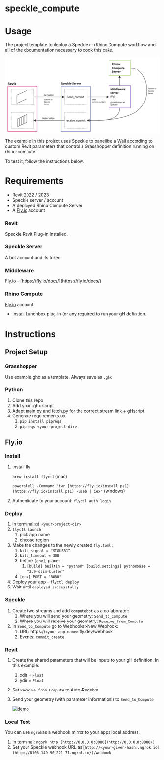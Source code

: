 # speckle_compute

# Usage
The project template to deploy a Speckle&lt;-->Rhino.Compute workflow and all of the documentation necessary to cook this cake.

![Speckle Compute.jpg](example/Speckle_Compute.jpg)

The example in this project uses Speckle to panellise a Wall according to custom Revit parameters that control a Grasshopper definition running on rhino-compute. 

To test it, follow the instructions below.

# Requirements

- Revit 2022 / 2023
- Speckle server / account
- A deployed Rhino Compute Server
- A [Fly.io](http://Fly.io) account

### Revit

Speckle Revit Plug-in Installed.

### Speckle Server

A bot account and its token.

### Middleware

[Fly.io](http://Fly.io) - [https://fly.io/docs/](https://fly.io/docs/)

### Rhino Compute

 [Fly.io](http://Fly.io) account

- Install Lunchbox plug-in (or any required to run your gH definition.

# Instructions

## Project Setup

### Grasshopper

Use example.ghx as a template. Always save as `.ghx`

### Python

1. Clone this repo
2. Add your .ghx script
3. Adapt [main.py](http://main.py) and fetch.py for the correct stream link + gHscript
4. Generate requirements.txt
    1. `pip install pipreqs`
    2. `pipreqs <your-project-dir>`

## Fly.io

### Install

1. Install fly
    
    `brew install flyctl` (mac)
    
    `powershell -Command "iwr [https://fly.io/install.ps1](https://fly.io/install.ps1) -useb | iex"` (windows)
    
2. Authenticate to your account: `flyctl auth login`

### Deploy

1. in terminal:`cd <your-project-dir>`
2. `flyctl launch`
    1. pick app name
    2. choose region
3. Make the changes to the newly created `fly.toml` :
    1. `kill_signal = "SIGUSR1”`
    2. `kill_timeout = 300`
    3. before `[env]`, place:
        1. `[build]
        builtin = "python"
        [build.settings]
        pythonbase = "3.9-slim-buster"`
    4. `[env]
    PORT = "8080"`
4. Deploy your app - `flyctl deploy`
5. Wait until `deployed successfully`

### Speckle

1. Create two streams and add `computebot` as a collaborator:
    1. Where you will send your geometry: `Send_to_Compute`
    2. Where you will receive your geometry: `Receive_from_Compute`
2. In `Send_to_Compute` go to Webhooks>New Webhook:
    1. URL: https://`<your-app-name>`.fly.dev/webhook
    2. Events: `commit_create`

### Revit

1. Create the shared parameters that will be inputs to your gH definition. In this example:
    1. xdir = `Float`
    2. ydir = `Float`
2. Set `Receive_from_Compute` to Auto-Receive
3. Send your geometry (with parameter information!) to `Send_to_Compute`
    
    ![demo](https://user-images.githubusercontent.com/35776833/221257799-1e5a9deb-5c78-4e35-9a60-4a5f40c1779a.gif)

### Local Test
    
You can use `ngrok`as a webhook mirror to your apps local address.
    
1. In terminal: `ngork http [http://0.0.0.0:8080](http://0.0.0.0:8080/)`
2. Set your Speckle webhook URL as [`http://<your-given-hash>.ngrok.io](http://8106-149-90-221-71.ngrok.io/)/webhook`
